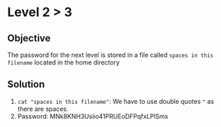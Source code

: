 # Level 2 > 3

## Objective 
The password for the next level is stored in a file called `spaces in this filename` located in the home directory

## Solution
1. `cat "spaces in this filename"`: We have to use double quotes `"` as there are spaces.
2. Password: MNk8KNH3Usiio41PRUEoDFPqfxLPlSmx



